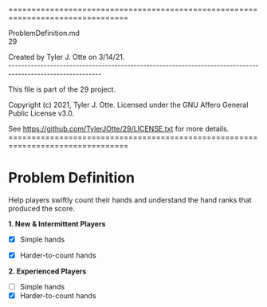 ================================================================================

ProblemDefinition.md
<br />29

Created by Tyler J. Otte on 3/14/21.
</br>-----------------------------------------------------------------------------------------------------------

This file is part of the 29 project.

Copyright (c) 2021, Tyler J. Otte.
Licensed under the GNU Affero General Public License v3.0.

See https://github.com/TylerJOtte/29/LICENSE.txt for more details.
<br />================================================================================

# Problem Definition

Help players swiftly count their hands and understand the hand ranks that
produced the score.

**1. New & Intermittent Players**

- [x] Simple hands
- [x] Harder-to-count hands


**2. Experienced Players**

 - [ ] Simple hands
 - [x] Harder-to-count hands
